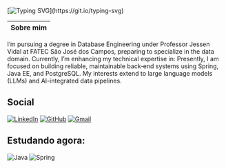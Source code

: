 [![Typing SVG](https://readme-typing-svg.demolab.com?font=Fira+Code&pause=1000&color=A4F722&width=435&lines=Hello!+My+name+is+Vinicius.)](https://git.io/typing-svg)

| Sobre mim |
| --------- |
I’m pursuing a degree in Database Engineering under Professor Jessen Vidal at FATEC São José dos Campos, preparing to specialize in the data domain. Currently, I’m enhancing my technical expertise in:
Presently, I am focused on building reliable, maintainable back‑end systems using Spring, Java EE, and PostgreSQL. My interests extend to large language models (LLMs) and AI-integrated data pipelines.
 
## Social 
[![LinkedIn](https://img.shields.io/badge/LinkedIn-A4F722?style=for-the-badge&logo=linkedin&logoColor=0F100D)](https://www.linkedin.com/in/viniciuspenteadop/)  [![GitHub](https://img.shields.io/badge/GitHub-A4F722?style=for-the-badge&logo=github&logoColor=0F100D)](https://github.com/vp-p) [![Gmail](https://img.shields.io/badge/Gmail-A4F722?style=for-the-badge&logo=gmail&logoColor=0F100D)](mailto:viniciuspenteadop@gmail.com) 

## Estudando agora:
![Java](https://img.shields.io/badge/java-A4F722.svg?style=for-the-badge&logo=openjdk&logoColor=0F100D)
![Spring](https://img.shields.io/badge/Spring%20framework-A4F722?style=for-the-badge&logo=spring&logoColor=0F100D)
